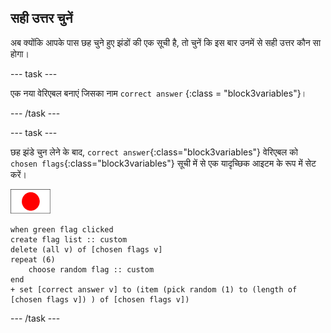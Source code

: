 ## सही उत्तर चुनें

अब क्योंकि आपके पास छह चुने हुए झंडों की एक सूची है, तो चुनें कि इस बार उनमें से सही उत्तर कौन सा होगा।

\--- task \---

एक नया वेरिएबल बनाएं जिसका नाम ` correct answer ` {:class = "block3variables"}।

\--- /task \---

\--- task \---

छह झंडे चुन लेने के बाद, `correct answer`{:class="block3variables"} वेरिएबल को `chosen flags`{:class="block3variables"} सूची में से एक यादृच्छिक आइटम के रूप में सेट करें।

![झंडा स्प्राइट](images/flag-sprite.png)

```blocks3
when green flag clicked
create flag list :: custom
delete (all v) of [chosen flags v]
repeat (6)
    choose random flag :: custom
end
+ set [correct answer v] to (item (pick random (1) to (length of [chosen flags v]) ) of [chosen flags v])
```

\--- /task \---
